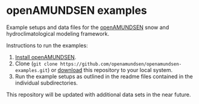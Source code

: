 # openAMUNDSEN examples

Example setups and data files for the [openAMUNDSEN](https://github.com/openamundsen/openamundsen)
snow and hydroclimatological modeling framework.

Instructions to run the examples:

1. [Install openAMUNDSEN](https://github.com/openamundsen/openamundsen#Installation).
2. Clone (`git clone https://github.com/openamundsen/openamundsen-examples.git`) or
   [download](https://github.com/openamundsen/openamundsen-examples/archive/refs/heads/main.zip)
   this repository to your local system.
3. Run the example setups as outlined in the readme files contained in the individual
   subdirectories.

This repository will be updated with additional data sets in the near future.
